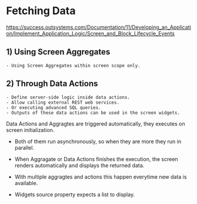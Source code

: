 # Fetching Data

https://success.outsystems.com/Documentation/11/Developing_an_Application/Implement_Application_Logic/Screen_and_Block_Lifecycle_Events

## 1) Using Screen Aggregates
    - Using Screen Aggregates within screen scope only.


## 2) Through Data Actions
    - Define server-side logic inside data actions.
    - Allow calling external REST web services.
    - Or executing advanced SQL queries.
    - Outputs of these data actions can be used in the screen widgets.


Data Actions and Aggragtes are triggered automatically, they executes on screen initialization.

- Both of them run asynchronously, so when they are more they run in parallel.

- When Aggragate or Data Actions finishes the execution, the screen renders automatically and displays the returned data.

- With multiple aggragtes and actions this happen everytime new data is available.

- Widgets source property expects a list to display.

